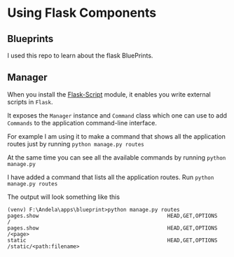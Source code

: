 # Using Flask Components 

## Blueprints
I used this repo to learn about the flask BluePrints.

## Manager
When you install the [Flask-Script](http://flask-script.readthedocs.io/en/latest/) module,
it enables you write external scripts in `Flask`.

It exposes the `Manager` instance and `Command` class which one can use to add `Commands`
to the application command-line interface.

For example I am using it to make a command that shows
all the application routes just by running `python manage.py routes`

At the same time you can see all the available commands
by running `python manage.py`

I have added a command that lists all the application
routes. Run `python manage.py routes`

The output will look something like this
```angular2html
(venv) F:\Andela\apps\blueprint>python manage.py routes
pages.show                                         HEAD,GET,OPTIONS     /
pages.show                                         HEAD,GET,OPTIONS     /<page>
static                                             HEAD,GET,OPTIONS     /static/<path:filename>

```
